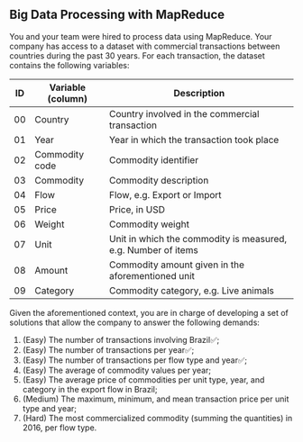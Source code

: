 ## Big Data Processing with MapReduce

You and your team were hired to process data using MapReduce. Your company has access to a 
dataset with commercial transactions between countries during the past 30 years. For each transaction, 
the dataset contains the following variables:

|ID|Variable (column)| Description|
|--|-----------------|------------|
|00|Country |Country involved in the commercial transaction|
|01|Year |Year in which the transaction took place|
|02|Commodity code |Commodity identifier|
|03|Commodity |Commodity description|
|04|Flow |Flow, e.g. Export or Import|
|05|Price |Price, in USD|
|06|Weight |Commodity weight|
|07|Unit |Unit in which the commodity is measured, e.g. Number of items|
|08|Amount |Commodity amount given in the aforementioned unit|
|09|Category |Commodity category, e.g. Live animals|


Given the aforementioned context, you are in charge of developing a set of solutions that allow 
the company to answer the following demands:
1. (Easy) The number of transactions involving Brazil✅;
2. (Easy) The number of transactions per year✅;
3. (Easy) The number of transactions per flow type and year✅;
4. (Easy) The average of commodity values per year;
5. (Easy) The average price of commodities per unit type, year, and category in the export flow 
in Brazil;
6. (Medium) The maximum, minimum, and mean transaction price per unit type and year;
7. (Hard) The most commercialized commodity (summing the quantities) in 2016, per flow 
type.
